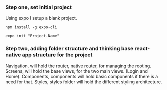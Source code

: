 ### Step one, set initial project

Using expo I setup a blank project.

```
npm install -g expo-cli
```

```
expo init "Project-Name"
```

### Step two, adding folder structure and thinking base react-native app structure for the project

Navigation, will hold the router, native router, for managing the rooting.
Screens, will hold the base views, for the two main views. (Login and Home).
Components, components will hold basic components if there is a need for that.
Styles, styles folder will hold the different styling architecture.